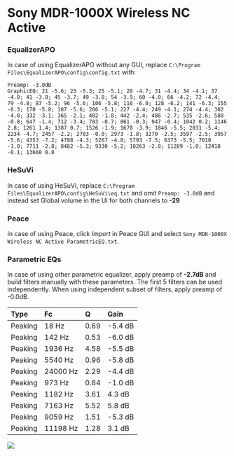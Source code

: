 # Sony MDR-1000X Wireless NC Active

### EqualizerAPO
In case of using EqualizerAPO without any GUI, replace `C:\Program Files\EqualizerAPO\config\config.txt`
with:
```
Preamp: -3.0dB
GraphicEQ: 21 -5.6; 23 -5.3; 25 -5.1; 28 -4.7; 31 -4.4; 34 -4.1; 37 -4.0; 41 -3.8; 45 -3.7; 49 -3.8; 54 -3.9; 60 -4.0; 66 -4.2; 72 -4.4; 79 -4.8; 87 -5.2; 96 -5.6; 106 -5.8; 116 -6.0; 128 -6.2; 141 -6.3; 155 -6.3; 170 -5.8; 187 -5.6; 206 -5.1; 227 -4.4; 249 -4.1; 274 -4.4; 302 -4.0; 332 -3.1; 365 -2.1; 402 -1.8; 442 -2.4; 486 -2.7; 535 -2.6; 588 -0.8; 647 -1.4; 712 -3.4; 783 -0.7; 861 -0.3; 947 -0.4; 1042 0.2; 1146 2.8; 1261 1.4; 1387 0.7; 1526 -1.9; 1678 -3.9; 1846 -5.5; 2031 -5.4; 2234 -4.7; 2457 -2.2; 2703 -0.0; 2973 -1.8; 3270 -2.5; 3597 -2.5; 3957 -5.6; 4353 -7.2; 4788 -4.3; 5267 -4.8; 5793 -7.5; 6373 -5.5; 7010 -1.0; 7711 -2.8; 8482 -5.3; 9330 -5.2; 10263 -2.8; 11289 -1.0; 12418 -0.1; 13660 0.0
```

### HeSuVi
In case of using HeSuVi, replace `C:\Program Files\EqualizerAPO\config\HeSuVi\eq.txt` and omit `Preamp:
-3.0dB` and instead set Global volume in the UI for both channels to **-29**

### Peace
In case of using Peace, click *Import* in Peace GUI and select `Sony MDR-1000X Wireless NC Active ParametricEQ.txt`.

### Parametric EQs
In case of using other parametric equalizer, apply preamp of **-2.7dB** and build filters manually
with these parameters. The first 5 filters can be used independently.
When using independent subset of filters, apply preamp of -0.0dB.

| Type    | Fc       |    Q | Gain    |
|:--------|:---------|:-----|:--------|
| Peaking | 18 Hz    | 0.69 | -5.4 dB |
| Peaking | 142 Hz   | 0.53 | -6.0 dB |
| Peaking | 1936 Hz  | 4.58 | -5.5 dB |
| Peaking | 5540 Hz  | 0.96 | -5.8 dB |
| Peaking | 24000 Hz | 2.29 | -4.4 dB |
| Peaking | 973 Hz   | 0.84 | -1.0 dB |
| Peaking | 1182 Hz  | 3.61 | 4.3 dB  |
| Peaking | 7163 Hz  | 5.52 | 5.8 dB  |
| Peaking | 9059 Hz  | 1.51 | -5.3 dB |
| Peaking | 11198 Hz | 1.28 | 3.1 dB  |

![](https://raw.githubusercontent.com/jaakkopasanen/AutoEq/master/results/innerfidelity/sbaf-serious/Sony%20MDR-1000X%20Wireless%20NC%20Active/Sony%20MDR-1000X%20Wireless%20NC%20Active.png)